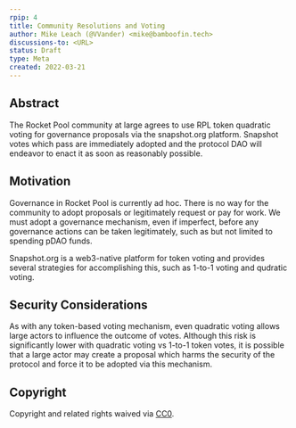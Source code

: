 ```yaml
---
rpip: 4
title: Community Resolutions and Voting
author: Mike Leach (@VVander) <mike@bamboofin.tech>
discussions-to: <URL>
status: Draft
type: Meta
created: 2022-03-21
---
```


## Abstract
The Rocket Pool community at large agrees to use RPL token quadratic voting for governance proposals via the snapshot.org platform. Snapshot votes which pass are immediately adopted and the protocol DAO will endeavor to enact it as soon as reasonably possible.

## Motivation
Governance in Rocket Pool is currently ad hoc. There is no way for the community to adopt proposals or legitimately request or pay for work. We must adopt a governance mechanism, even if imperfect, before any governance actions can be taken legitimately, such as but not limited to spending pDAO funds.
  
Snapshot.org is a web3-native platform for token voting and provides several strategies for accomplishing this, such as 1-to-1 voting and qudratic voting.

## Security Considerations
As with any token-based voting mechanism, even quadratic voting allows large actors to influence the outcome of votes. Although this risk is significantly lower with quadratic voting vs 1-to-1 token votes, it is possible that a large actor may create a proposal which harms the security of the protocol and force it to be adopted via this mechanism.

## Copyright
Copyright and related rights waived via [CC0](https://creativecommons.org/publicdomain/zero/1.0/).
